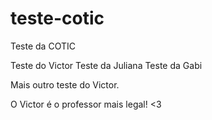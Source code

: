 # teste-cotic
Teste da COTIC

Teste do Victor
Teste da Juliana
Teste da Gabi

Mais outro teste do Victor.

O Victor é o professor mais legal! <3
